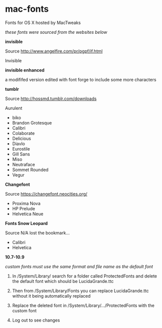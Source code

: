 # mac-fonts
Fonts for OS X hosted by MacTweaks


*these fonts were sourced from the websites below*

**invisible**

Source
http://www.angelfire.com/pr/pgpf/if.html

Invisible

**invisible enhanced**

a modififed version edited with font forge to include some more characters

**tumblr**

Source
http://hossmd.tumblr.com/downloads

Aurulent
* biko
* Brandon Grotesque
* Calibri
* Colaborate
* Delicious
* Diavlo
* Eurostile
* Gill Sans
* Miso
* Neutraface
* Sommet Rounded
* Vegur

**Changefont**

Source 
https://changefont.neocities.org/

* Proxima Nova
* HP Prelude
* Helvetica Neue

**Fonts Snow Leopard**

Source
N/A lost the bookmark...

* Calibri
* Helvetica

**10.7-10.9**

*custom fonts must use the same format and file name as the default font*

1. In /System/Library/ search for a folder called ProtectedFonts and delete the default font which should be LucidaGrande.ttc

2. Then from /System/Library/Fonts you can replace LucidaGrande.ttc without it being automatically replaced

3. Replace the deleted font in /System/Library/.../ProtectedFonts with the custom font

4. Log out to see changes
